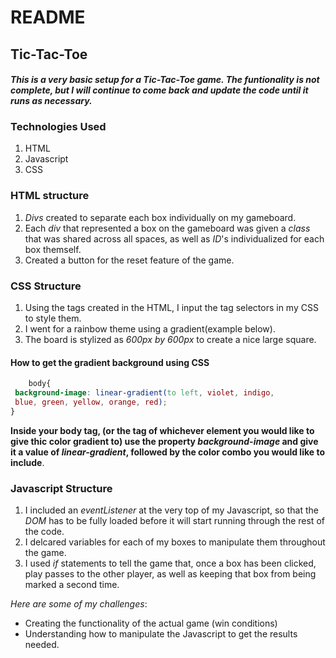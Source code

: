 # README
## Tic-Tac-Toe

#### *This is a very basic setup for a Tic-Tac-Toe game. The funtionality is not complete, but I will continue to come back and update the code until it runs as necessary.*

### Technologies Used
1. HTML
2. Javascript
3. CSS

### HTML structure

1. *Divs* created to separate each box individually on my gameboard.
2. Each *div* that represented a box on the gameboard was given a *class* that was shared across all spaces, as well as *ID*'s individualized for each box themself.
3. Created a button for the reset feature of the game.



### CSS Structure

1. Using the tags created in the HTML, I input the tag selectors in my CSS to style them.
2. I went for a rainbow theme using a gradient(example below).
3. The board is stylized as *600px by 600px* to create a nice large square.


#### How to get the gradient background using CSS
```css
    body{
 background-image: linear-gradient(to left, violet, indigo,
 blue, green, yellow, orange, red);
}
``` 
**Inside your body tag, (or the tag of whichever element you would like to give thic color gradient to) use the property *background-image* and give it a value of *linear-gradient*, followed by the color combo you would like to include**.

### Javascript Structure

1. I included an *eventListener* at the very top of my Javascript, so that the *DOM* has to be fully loaded before it will start running through the rest of the code.
2. I delcared variables for each of my boxes to manipulate them throughout the game.
3. I used *if* statements to tell the game that, once a box has been clicked, play passes to the other player, as well as keeping that box from being marked a second time.

*Here are some of my challenges*:
- Creating the functionality of the actual game (win conditions)
- Understanding how to manipulate the Javascript to get the results needed.

